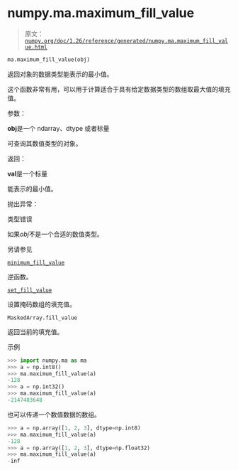 # numpy.ma.maximum_fill_value

> 原文：[`numpy.org/doc/1.26/reference/generated/numpy.ma.maximum_fill_value.html`](https://numpy.org/doc/1.26/reference/generated/numpy.ma.maximum_fill_value.html)

```py
ma.maximum_fill_value(obj)
```

返回对象的数据类型能表示的最小值。

这个函数非常有用，可以用于计算适合于具有给定数据类型的数组取最大值的填充值。

参数：

**obj**是一个 ndarray、dtype 或者标量

可查询其数值类型的对象。

返回：

**val**是一个标量

能表示的最小值。

抛出异常：

类型错误

如果*obj*不是一个合适的数值类型。

另请参见

[`minimum_fill_value`](https://numpy.org/doc/1.26/reference/generated/numpy.ma.minimum_fill_value.html#numpy.ma.minimum_fill_value "numpy.ma.minimum_fill_value")

逆函数。

[`set_fill_value`](https://numpy.org/doc/1.26/reference/generated/numpy.ma.set_fill_value.html#numpy.ma.set_fill_value "numpy.ma.set_fill_value")

设置掩码数组的填充值。

`MaskedArray.fill_value`

返回当前的填充值。

示例

```py
>>> import numpy.ma as ma
>>> a = np.int8()
>>> ma.maximum_fill_value(a)
-128
>>> a = np.int32()
>>> ma.maximum_fill_value(a)
-2147483648 
```

也可以传递一个数值数据的数组。

```py
>>> a = np.array([1, 2, 3], dtype=np.int8)
>>> ma.maximum_fill_value(a)
-128
>>> a = np.array([1, 2, 3], dtype=np.float32)
>>> ma.maximum_fill_value(a)
-inf 
```
